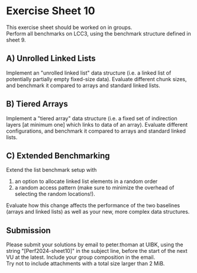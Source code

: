 Exercise Sheet 10
=================

This exercise sheet should be worked on in groups.  
Perform all benchmarks on LCC3, using the benchmark structure defined in sheet 9.


A) Unrolled Linked Lists
------------------------

Implement an "unrolled linked list" data structure (i.e. a linked list of potentially partially empty fixed-size data). Evaluate different chunk sizes, and benchmark it compared to arrays and standard linked lists.


B) Tiered Arrays
----------------

Implement a "tiered array" data structure (i.e. a fixed set of indirection layers [at minimum one] which links to data of an array). Evaluate different configurations, and benchmark it compared to arrays and standard linked lists.


C) Extended Benchmarking
------------------------

Extend the list benchmark setup with

1) an option to allocate linked list elements in a random order
2) a random access pattern (make sure to minimize the overhead of selecting the random locations!).

Evaluate how this change affects the performance of the two baselines (arrays and linked lists) as well as your new, more complex data structures.


Submission
----------
Please submit your solutions by email to peter.thoman at UIBK, using the string "[Perf2024-sheet10]" in the subject line, before the start of the next VU at the latest.
Include your group composition in the email.  
Try not to include attachments with a total size larger than 2 MiB.

